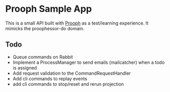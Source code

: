 # Prooph Sample App

This is a small API built with [Prooph](http://getprooph.org/) as a test/learning experience. It mimicks the proophessor-do domain.

## Todo

- Queue commands on Rabbit
- Implement a ProcessManager to send emails (mailcatcher) when a todo is assigned
- Add request validation to the CommandRequestHandler
- Add cli commands to replay events
- add cli commands to stop/reset and rerun projection

